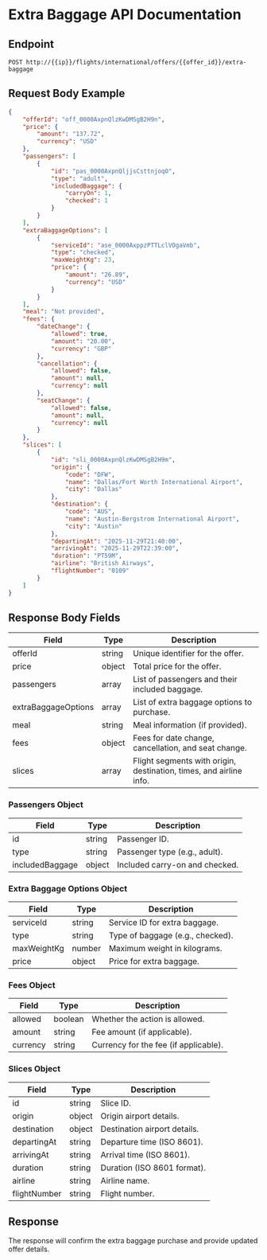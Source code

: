 # Extra Baggage API Documentation

## Endpoint

`POST http://{{ip}}/flights/international/offers/{{offer_id}}/extra-baggage`

## Request Body Example

```json
{
    "offerId": "off_0000AxpnQlzKwDMSgB2H9n",
    "price": {
        "amount": "137.72",
        "currency": "USD"
    },
    "passengers": [
        {
            "id": "pas_0000AxpnQljjsCsttnjoqO",
            "type": "adult",
            "includedBaggage": {
                "carryOn": 1,
                "checked": 1
            }
        }
    ],
    "extraBaggageOptions": [
        {
            "serviceId": "ase_0000AxppzPTTLclVOgaVmb",
            "type": "checked",
            "maxWeightKg": 23,
            "price": {
                "amount": "26.89",
                "currency": "USD"
            }
        }
    ],
    "meal": "Not provided",
    "fees": {
        "dateChange": {
            "allowed": true,
            "amount": "20.00",
            "currency": "GBP"
        },
        "cancellation": {
            "allowed": false,
            "amount": null,
            "currency": null
        },
        "seatChange": {
            "allowed": false,
            "amount": null,
            "currency": null
        }
    },
    "slices": [
        {
            "id": "sli_0000AxpnQlzKwDMSgB2H9m",
            "origin": {
                "code": "DFW",
                "name": "Dallas/Fort Worth International Airport",
                "city": "Dallas"
            },
            "destination": {
                "code": "AUS",
                "name": "Austin-Bergstrom International Airport",
                "city": "Austin"
            },
            "departingAt": "2025-11-29T21:40:00",
            "arrivingAt": "2025-11-29T22:39:00",
            "duration": "PT59M",
            "airline": "British Airways",
            "flightNumber": "0109"
        }
    ]
}
```

## Response Body Fields

| Field                | Type      | Description                                                                 |
|----------------------|-----------|-----------------------------------------------------------------------------|
| offerId              | string    | Unique identifier for the offer.                                            |
| price                | object    | Total price for the offer.                                                  |
| passengers           | array     | List of passengers and their included baggage.                              |
| extraBaggageOptions  | array     | List of extra baggage options to purchase.                                  |
| meal                 | string    | Meal information (if provided).                                             |
| fees                 | object    | Fees for date change, cancellation, and seat change.                        |
| slices               | array     | Flight segments with origin, destination, times, and airline info.          |

### Passengers Object

| Field           | Type    | Description                      |
|-----------------|---------|----------------------------------|
| id              | string  | Passenger ID.                    |
| type            | string  | Passenger type (e.g., adult).    |
| includedBaggage | object  | Included carry-on and checked.   |

### Extra Baggage Options Object

| Field       | Type    | Description                        |
|-------------|---------|------------------------------------|
| serviceId   | string  | Service ID for extra baggage.      |
| type        | string  | Type of baggage (e.g., checked).   |
| maxWeightKg | number  | Maximum weight in kilograms.       |
| price       | object  | Price for extra baggage.           |

### Fees Object

| Field         | Type    | Description                                   |
|---------------|---------|-----------------------------------------------|
| allowed       | boolean | Whether the action is allowed.                |
| amount        | string  | Fee amount (if applicable).                   |
| currency      | string  | Currency for the fee (if applicable).         |

### Slices Object

| Field         | Type    | Description                                   |
|---------------|---------|-----------------------------------------------|
| id            | string  | Slice ID.                                     |
| origin        | object  | Origin airport details.                       |
| destination   | object  | Destination airport details.                  |
| departingAt   | string  | Departure time (ISO 8601).                    |
| arrivingAt    | string  | Arrival time (ISO 8601).                      |
| duration      | string  | Duration (ISO 8601 format).                   |
| airline       | string  | Airline name.                                 |
| flightNumber  | string  | Flight number.                                |

## Response

The response will confirm the extra baggage purchase and provide updated offer details.

